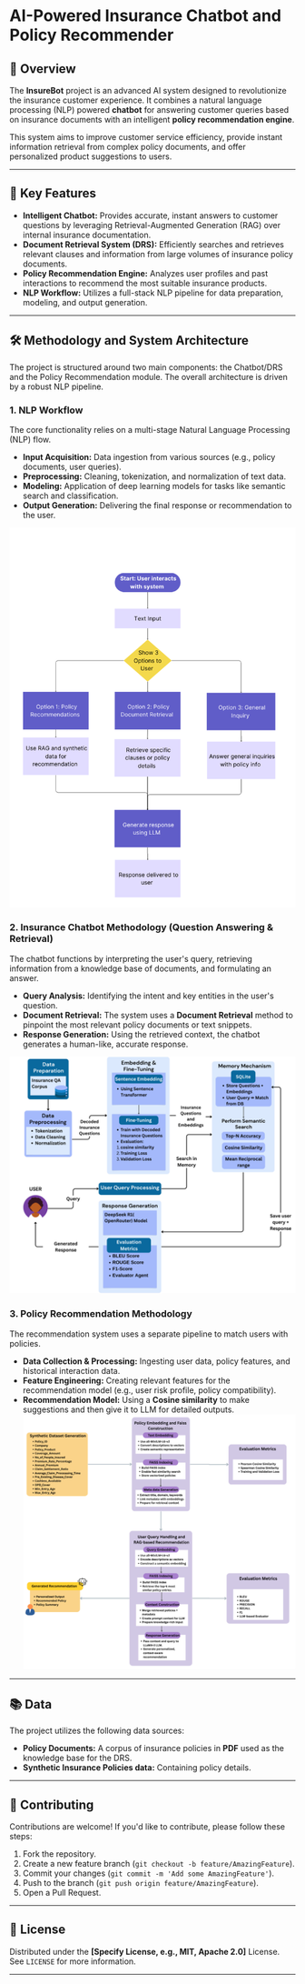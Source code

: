 

#  AI-Powered Insurance Chatbot and Policy Recommender

## 🌟 Overview

The **InsureBot** project is an advanced AI system designed to revolutionize the insurance customer experience. It combines a natural language processing (NLP) powered **chatbot** for answering customer queries based on insurance documents with an intelligent **policy recommendation engine**.

This system aims to improve customer service efficiency, provide instant information retrieval from complex policy documents, and offer personalized product suggestions to users.

-----

## 🚀 Key Features

  * **Intelligent Chatbot:** Provides accurate, instant answers to customer questions by leveraging Retrieval-Augmented Generation (RAG) over internal insurance documentation.
  * **Document Retrieval System (DRS):** Efficiently searches and retrieves relevant clauses and information from large volumes of insurance policy documents.
  * **Policy Recommendation Engine:** Analyzes user profiles and past interactions to recommend the most suitable insurance products.
  * **NLP Workflow:** Utilizes a full-stack NLP pipeline for data preparation, modeling, and output generation.

-----

## 🛠️ Methodology and System Architecture

The project is structured around two main components: the Chatbot/DRS and the Policy Recommendation module. The overall architecture is driven by a robust NLP pipeline.

### **1. NLP Workflow**

The core functionality relies on a multi-stage Natural Language Processing (NLP) flow.

  * **Input Acquisition:** Data ingestion from various sources (e.g., policy documents, user queries).
  * **Preprocessing:** Cleaning, tokenization, and normalization of text data.
  * **Modeling:** Application of deep learning models for tasks like semantic search and classification.
  * **Output Generation:** Delivering the final response or recommendation to the user.

![NLP_Flowchart](Methodology_Diagrams/MTECH_NLP_FLOWCHART.png)

### **2. Insurance Chatbot Methodology (Question Answering & Retrieval)**

The chatbot functions by interpreting the user's query, retrieving information from a knowledge base of documents, and formulating an answer.

  * **Query Analysis:** Identifying the intent and key entities in the user's question.
  * **Document Retrieval:** The system uses a **Document Retrieval** method  to pinpoint the most relevant policy documents or text snippets.
  * **Response Generation:** Using the retrieved context, the chatbot generates a human-like, accurate response.

![Insurance_chatbot](Methodology_Diagrams/Insurance_chatbot_methodology.png)

### **3. Policy Recommendation Methodology**

The recommendation system uses a separate pipeline to match users with policies.

  * **Data Collection & Processing:** Ingesting user data, policy features, and historical interaction data.
  * **Feature Engineering:** Creating relevant features for the recommendation model (e.g., user risk profile, policy compatibility).
  * **Recommendation Model:** Using a **Cosine similarity** to make suggestions and then give it to LLM for detailed outputs.
![Policy_Recommendation](Methodology_Diagrams/Policy_Recommendation_methodology.png)
-----

## 📚 Data

The project utilizes the following data sources:

  * **Policy Documents:** A corpus of insurance policies in **PDF** used as the knowledge base for the DRS.
  * **Synthetic Insurance Policies data:** Containing policy details.
  

-----

## 🤝 Contributing

Contributions are welcome\! If you'd like to contribute, please follow these steps:

1.  Fork the repository.
2.  Create a new feature branch (`git checkout -b feature/AmazingFeature`).
3.  Commit your changes (`git commit -m 'Add some AmazingFeature'`).
4.  Push to the branch (`git push origin feature/AmazingFeature`).
5.  Open a Pull Request.

-----

## 📄 License

Distributed under the **[Specify License, e.g., MIT, Apache 2.0]** License. See `LICENSE` for more information.

-----
